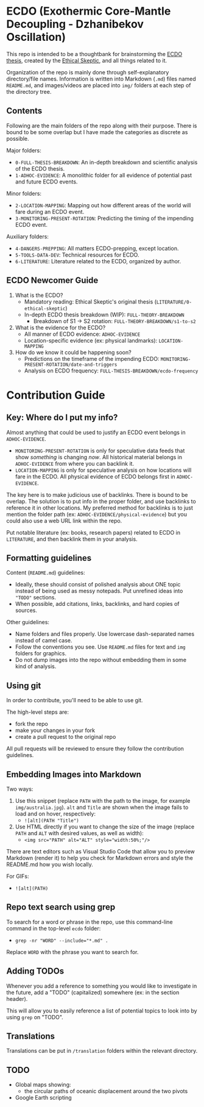 # ECDO (Exothermic Core-Mantle Decoupling - Dzhanibekov Oscillation)

This repo is intended to be a thoughtbank for brainstorming the [ECDO thesis](https://theethicalskeptic.com/2024/05/23/master-exothermic-core-mantle-decoupling-dzhanibekov-oscillation-theory/), created by the [Ethical Skeptic](https://theethicalskeptic.com/), and all things related to it.

Organization of the repo is mainly done through self-explanatory directory/file names. Information is written into Markdown (`.md`) files named `README.md`, and images/videos are placed into `img/` folders at each step of the directory tree.

## Contents

Following are the main folders of the repo along with their purpose. There is bound to be some overlap but I have made the categories as discrete as possible.

Major folders:
- `0-FULL-THESIS-BREAKDOWN`: An in-depth breakdown and scientific analysis of the ECDO thesis.
- `1-ADHOC-EVIDENCE`: A monolithic folder for all evidence of potential past and future ECDO events.

Minor folders:
- `2-LOCATION-MAPPING`: Mapping out how different areas of the world will fare during an ECDO event.
- `3-MONITORING-PRESENT-ROTATION`: Predicting the timing of the impending ECDO event.

Auxiliary folders:
- `4-DANGERS-PREPPING`: All matters ECDO-prepping, except location.
- `5-TOOLS-DATA-DEV`: Technical resources for ECDO.
- `6-LITERATURE`: Literature related to the ECDO, organized by author. 

## ECDO Newcomer Guide

1. What is the ECDO?
	- Mandatory reading: Ethical Skeptic's original thesis (`LITERATURE/0-ethical-skeptic`)
	- In-depth ECDO thesis breakdown (WIP): `FULL-THEORY-BREAKDOWN`
		- Breakdown of S1 -> S2 rotation: `FULL-THEORY-BREAKDOWN/s1-to-s2`
2. What is the evidence for the ECDO?
	- All manner of ECDO evidence: `ADHOC-EVIDENCE`
	- Location-specific evidence (ex: physical landmarks): `LOCATION-MAPPING`
3. How do we know it could be happening soon?
	- Predictions on the timeframe of the impending ECDO: `MONITORING-PRESENT-ROTATION/date-and-triggers`
	- Analysis on ECDO frequency: `FULL-THESIS-BREAKDOWN/ecdo-frequency`

# Contribution Guide

## Key: Where do I put my info?

Almost anything that could be used to justify an ECDO event belongs in `ADHOC-EVIDENCE`.
- `MONITORING-PRESENT-ROTATION` is only for speculative data feeds that show *something* is changing *now*. All historical material belongs in `ADHOC-EVIDENCE` from where you can backlink it.
- `LOCATION-MAPPING` is only for speculative analysis on how locations will fare in the ECDO. All physical evidence of ECDO belongs first in `ADHOC-EVIDENCE`.

The key here is to make judicious use of backlinks. There is bound to be overlap. The solution is to put info in the proper folder, and use backlinks to reference it in other locations. My preferred method for backlinks is to just mention the folder path (ex: `ADHOC-EVIDENCE/physical-evidence`) but you could also use a web URL link within the repo.

Put notable literature (ex: books, research papers) related to ECDO in `LITERATURE`, and then backlink them in your analysis.

## Formatting guidelines

Content (`README.md`) guidelines:
- Ideally, these should consist of polished analysis about ONE topic instead of being used as messy notepads. Put unrefined ideas into `"TODO"` sections.
- When possible, add citations, links, backlinks, and hard copies of sources.

Other guidelines:
- Name folders and files properly. Use lowercase dash-separated names instead of camel case.
- Follow the conventions you see. Use `README.md` files for text and `img` folders for graphics.
- Do not dump images into the repo without embedding them in some kind of analysis.

## Using git

In order to contribute, you'll need to be able to use git.

The high-level steps are:
- fork the repo
- make your changes in your fork
- create a pull request to the original repo

All pull requests will be reviewed to ensure they follow the contribution guidelines.

## Embedding Images into Markdown

Two ways:
1. Use this snippet (replace `PATH` with the path to the image, for example `img/australia.jpg`). `alt` and `Title` are shown when the image fails to load and on hover, respectively:
	- `![alt](PATH "Title")`
2. Use HTML directly if you want to change the size of the image (replace `PATH` and `ALT` with desired values, as well as width):
	- `<img src="PATH" alt="ALT" style="width:50%;"/>`

There are text editors such as Visual Studio Code that allow you to preview Markdown (render it) to help you check for Markdown errors and style the README.md how you wish locally.

For GIFs:
- `![alt](PATH)`

## Repo text search using grep

To search for a word or phrase in the repo, use this command-line command in the top-level `ecdo` folder:
- `grep -nr "WORD" --include="*.md" .`

Replace `WORD` with the phrase you want to search for.

## Adding TODOs

Whenever you add a reference to something you would like to investigate in the future, add a "TODO" (capitalized) somewhere (ex: in the section header).

This will allow you to easily reference a list of potential topics to look into by using `grep` on "TODO".

## Translations

Translations can be put in `/translation` folders within the relevant directory.

## TODO

- Global maps showing:
	- the circular paths of oceanic displacement around the two pivots
- Google Earth scripting
